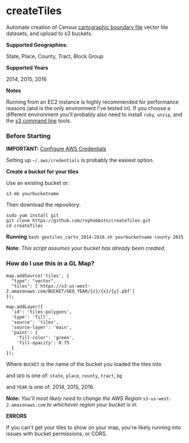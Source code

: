 # createTiles

Automate creation of Census [cartographic boundary file](https://www.census.gov/geo/maps-data/data/tiger-cart-boundary.html) vector tile datasets, and upload to s3 buckets.

**Supported Geographies:**

State, Place, County, Tract, Block Group

**Supported Years**

2014, 2015, 2016

**Notes**

Running from an EC2 instance is highly recommended for performance reasons (and is the only environment I've tested in).  If you choose a different environment you'll probably also need to install ```ruby```, ```unzip```, and the [s3 command line](http://docs.aws.amazon.com/cli/latest/userguide/installing.html) tools.  


### Before Starting ###

**IMPORTANT:** [Configure AWS Credentials](http://docs.aws.amazon.com/cli/latest/userguide/cli-config-files.html)

Setting up ```~/.aws/credentials``` is probably the easiest option.

**Create a bucket for your tiles**

Use an existing bucket or:
```
s3 mb yourbucketname
```

Then download the repository:

```
sudo yum install git
git clone https://github.com/royhobbstn/createTiles.git
cd createTiles
```


**Running**
```bash geotiles_carto_2014-2016.sh yourbucketname county 2015```

**Note:** *This script assumes your bucket has already been created.*


### How do I use this in a GL Map? ###

```
map.addSource('tiles', {
  "type": "vector",
  "tiles": [`https://s3-us-west-2.amazonaws.com/BUCKET/GEO_YEAR/{z}/{x}/{y}.pbf`]
});

map.addLayer({
  'id': 'tiles-polygons',
  'type': 'fill',
  'source': 'tiles',
  'source-layer': 'main',
  'paint': {
    'fill-color': 'green',
    'fill-opacity': 0.75
  }
});
```

Where ```BUCKET``` is the name of the bucket you loaded the tiles into

and ```GEO``` is one of: ```state```, ```place```, ```county```, ```tract```, ```bg```

and ```YEAR``` is one of: 2014, 2015, 2016.

**Note:**  *You'll most likely need to change the AWS Region* ```s3-us-west-2.amazonaws.com``` *to whichever region your bucket is in.*


**ERRORS**

If you can't get your tiles to show on your map, you're likely running into issues with bucket permissions, or CORS.
